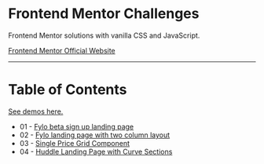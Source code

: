 # Frontend Mentor Challenges
Frontend Mentor solutions with vanilla CSS and JavaScript.

[Frontend Mentor Official Website](https://www.frontendmentor.io/)

---

# Table of Contents
[See demos here.](https://tealalala.github.io/)

* 01 - [Fylo beta sign up landing page](01-fylo-beta-signup-landing/)
* 02 - [Fylo landing page with two column layout](02-fylo-landing-2-col/)
* 03 - [Single Price Grid Component](03-single-price-grid-component/)
* 04 - [Huddle Landing Page with Curve Sections](04-huddle-landing-page-with-curved-sections/)
